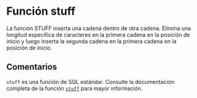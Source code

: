 ﻿---
SidebarGroup: "s"
Autogenerated: true
---

# Función  stuff

La función STUFF inserta una cadena dentro de otra cadena. Elimina una longitud específica de caracteres en la primera cadena en la posición de inicio y luego inserta la segunda cadena en la primera cadena en la posición de inicio.

## Comentarios 

`stuff` es una función de SQL estándar. Consulte la documentación completa de la función [`stuff`](https://learn.microsoft.com/es-es/sql/t-sql/functions/stuff-transact-sql) para mayor información.
